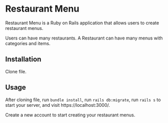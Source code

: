 # Restaurant Menu

Restaurant Menu is a Ruby on Rails application that allows users to create restaurant menus. 

Users can have many restaurants. A Restaurant can have many menus with categories and items. 

## Installation

Clone file. 

## Usage

After cloning file, run `bundle install`, run `rails db:migrate`, run `rails s` to start your server, and visit https://localhost:3000/.

Create a new account to start creating your restaurant menus.
